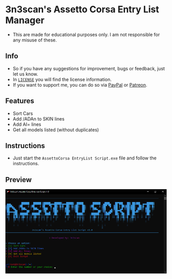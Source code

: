 # 3n3scan's Assetto Corsa Entry List Manager
- This are made for educational purposes only. I am not responsible for any misuse of these.

## Info
- So if you have any suggestions for improvement, bugs or feedback, just let us know.
- In [`LICENSE`](https://github.com/3n3scan/AssettoCorsa-EntryList-script/blob/main/LICENSE) you will find the license information.
- If you want to support me, you can do so via [PayPal](https://paypal.me/enescaneryalcin) or [Patreon](https://www.patreon.com/3n3scan).

## Features
+ Sort Cars
+ Add /ADAn to SKIN lines
+ Add AI= lines
+ Get all models listed (without duplicates)

## Instructions
- Just start the `AssettoCorsa EntryList Script.exe` file and follow the instructions.

## Preview

<p align="center">
  <a href="https://3n3scan.github.io" target="_blank">
    <img src="https://raw.githubusercontent.com/3n3scan/AssettoCorsa-EntryList-Script/main/source/images/preview.png" alt="3n3scan's Github Profile" title="3n3scan's Github Profile">
  </a>
</p>
